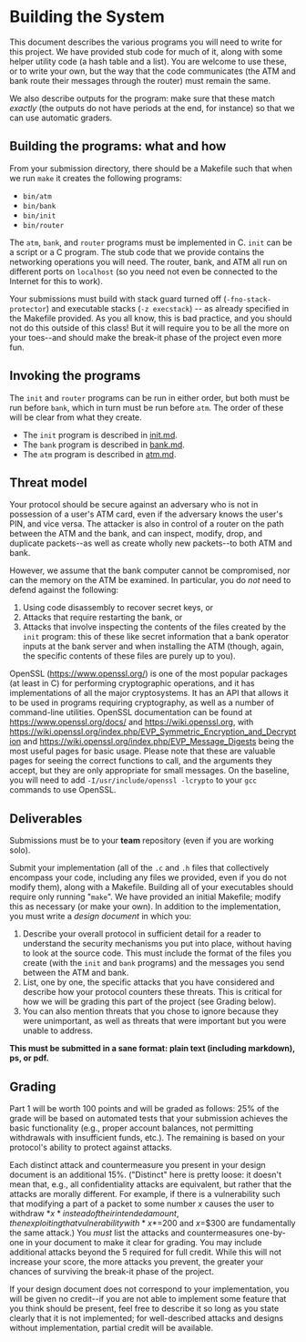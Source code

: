 # Building the System

This document describes the various programs you will need to write for
this project. We have provided stub code for much of it, along with
some helper utility code (a hash table and a list). You are welcome to
use these, or to write your own, but the way that the code
communicates (the ATM and bank route their messages through the
router) must remain the same.

We also describe outputs for the program: make sure
that these match *exactly* (the outputs do not have periods at the
end, for instance) so that we can use automatic graders.

## Building the programs: what and how

From your submission directory, there should be a Makefile such that
when we run `make` it creates the following programs:

 * `bin/atm`
 * `bin/bank`
 * `bin/init`
 * `bin/router`

The `atm`, `bank`, and `router` programs must be implemented in
C. `init` can be a script or a C program. The stub code that we
provide contains the networking operations you will need. The router,
bank, and ATM all run on different ports on `localhost` (so you need
not even be connected to the Internet for this to work).

Your submissions must build with stack guard turned off
(`-fno-stack-protector`) and executable stacks (`-z execstack`) -- as
already specified in the Makefile provided. As you all know, this is
bad practice, and you should not do this outside of this class! But
it will require you to be all the more on your toes--and should make the
break-it phase of the project even more fun.

## Invoking the programs

The `init` and `router` programs can be run in either order, but both
must be run before `bank`, which in turn must be run before `atm`. The
order of these will be clear from what they create.

 * The `init` program is described in [init.md](init.md).
 * The `bank` program is described in [bank.md](bank.md).
 * The `atm` program is described in [atm.md](atm.md).

## Threat model

Your protocol should be secure against an adversary who is not in
possession of a user's ATM card, even if the adversary knows the
user's PIN, and vice versa. The attacker is also in control of a
router on the path between the ATM and the bank, and can inspect,
modify, drop, and duplicate packets--as well as create wholly new
packets--to both ATM and bank.

However, we assume that the bank computer cannot be compromised,
nor can the memory on the ATM be examined. In particular, you do
*not* need to defend against the following:

 1. Using code disassembly to recover secret keys, or
 2. Attacks that require restarting the bank, or
 3. Attacks that involve inspecting the contents of the files
    created by the `init` program: this of these like secret
    information that a bank operator inputs at the bank server
    and when installing the ATM (though, again, the specific
    contents of these files are purely up to you).

OpenSSL (https://www.openssl.org/) is one of the most popular
packages (at least in C) for performing cryptographic operations,
and it has implementations of all the major cryptosystems.  It has
an API that allows it to be used in programs requiring cryptography,
as well as a number of command-line utilities. OpenSSL documentation
can be found at https://www.openssl.org/docs/ and https://wiki.openssl.org,
with
https://wiki.openssl.org/index.php/EVP_Symmetric_Encryption_and_Decryption
and https://wiki.openssl.org/index.php/EVP_Message_Digests being
the most useful pages for basic usage. Please note that these are
valuable pages for seeing the correct functions to call, and the
arguments they accept, but they are only appropriate for small
messages. On the baseline, you will need to add
`-I/usr/include/openssl -lcrypto` to your `gcc` commands to use OpenSSL.


## Deliverables

Submissions must be to your **team** repository (even if you are
working solo).

Submit your implementation (all of the `.c` and `.h` files that
collectively encompass your code, including any files we provided,
even if you do not modify them), along with a Makefile. Building
all of your executables should require only running "`make`". We
have provided an initial Makefile; modify this as necessary (or
make your own). In addition to the implementation, you must write
a *design document* in which you:

 1. Describe your overall protocol in sufficient detail for a
    reader to understand the security mechanisms you put into
    place, without having to look at the source code. This must
    include the format of the files you create (with the `init`
    and `bank` programs) and the messages you send between the
    ATM and bank.
 2. List, one by one, the specific attacks that you have considered
    and describe how your protocol counters these threats. This is
    critical for how we will be grading this part of the project
    (see Grading below).
 3. You can also mention threats that you chose to ignore because
    they were unimportant, as well as threats that were important
    but you were unable to address.

**This must be submitted in a sane format: plain text (including markdown),
ps, or pdf.**

## Grading

Part 1 will be worth 100 points and will be graded as follows: 25% of
the grade will be based on automated tests that your submission achieves
the basic functionality (e.g., proper account balances, not permitting
withdrawals with insufficient funds, etc.). The remaining is based on
your protocol's ability to protect against attacks.

Each distinct attack and countermeasure you present in your design
document is an additional 15%. ("Distinct" here is pretty loose: it
doesn't mean that, e.g., all confidentiality attacks are equivalent,
but rather that the attacks are morally different. For example, if
there is a vulnerability such that modifying a part of a packet to
some number *x* causes the user to withdraw *$x* instead of their
intended amount, then exploiting that vulnerability with
*x*=$200 and *x*=$300 are fundamentally the same attack.) You *must*
list the attacks and countermeasures one-by-one in your document to
make it clear for grading. You may include additional attacks beyond
the 5 required for full credit. While this will not increase your
score, the more attacks you prevent, the greater your chances of
surviving the break-it phase of the project.

If your design document does not correspond to your implementation,
you will be given no credit--if you are not able to implement some
feature that you think should be present, feel free to describe it
so long as you state clearly that it is not implemented; for
well-described attacks and designs without implementation, partial
credit will be available.

